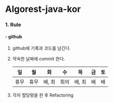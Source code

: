 # Algorest-java-kor
### 1. Rule
#### - github 

1. github에 기록과 코드를 남긴다.

2. 약속한 날짜에 commit 한다.

   | 일    | 월    | 화    | 수    | 목    | 금    | 토    |
   | ---- | ---- | ---- | ---- | ---- | ---- | ---- |
   | 휴무   | 휴무   | 배, 최 | 회의   | 배, 최 | 배    | 배    |

3. 각자 할당량을 한 후 Refactoring


